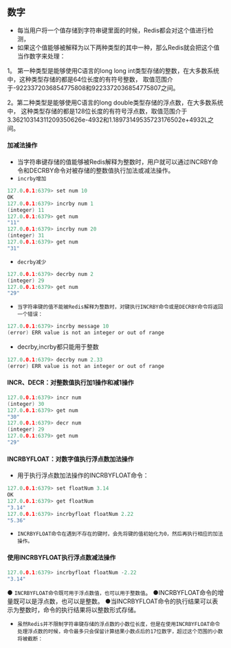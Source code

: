 ## 数字
* 每当用户将一个值存储到字符串键里面的时候，Redis都会对这个值进行检测，
* 如果这个值能够被解释为以下两种类型的其中一种，那么Redis就会把这个值当作数字来处理：

1。 第一种类型是能够使用C语言的long long int类型存储的整数，在大多数系统中，这种类型存储的都是64位长度的有符号整数，
取值范围介于-9223372036854775808和9223372036854775807之间。

2。第二种类型是能够使用C语言的long double类型存储的浮点数，在大多数系统中，
这种类型存储的都是128位长度的有符号浮点数，取值范围介于3.36210314311209350626e-4932和1.18973149535723176502e+4932L之间。

#### 加减法操作
* 当字符串键存储的值能够被Redis解释为整数时，用户就可以通过INCRBY命令和DECRBY命令对被存储的整数值执行加法或减法操作。
* `incrby增加`
```c
127.0.0.1:6379> set num 10
OK
127.0.0.1:6379> incrby num 1
(integer) 11
127.0.0.1:6379> get num
"11"
127.0.0.1:6379> incrby num 20
(integer) 31
127.0.0.1:6379> get num
"31"
```
* `decrby减少`
```c
127.0.0.1:6379> decrby num 2
(integer) 29
127.0.0.1:6379> get num
"29"
```
* `当字符串键的值不能被Redis解释为整数时，对键执行INCRBY命令或是DECRBY命令将返回一个错误：`
```c
127.0.0.1:6379> incrby message 10
(error) ERR value is not an integer or out of range
```
* decrby,incrby都只能用于整数
```c
127.0.0.1:6379> decrby num 2.33
(error) ERR value is not an integer or out of range
```

#### INCR、DECR：对整数值执行加1操作和减1操作
```c
127.0.0.1:6379> incr num
(integer) 30
127.0.0.1:6379> get num
"30"
127.0.0.1:6379> decr num
(integer) 29
127.0.0.1:6379> get num
"29"
```

#### INCRBYFLOAT：对数字值执行浮点数加法操作
* 用于执行浮点数加法操作的INCRBYFLOAT命令：
```c
127.0.0.1:6379> set floatNum 3.14
OK
127.0.0.1:6379> get floatNum
"3.14"
127.0.0.1:6379> incrbyfloat floatNum 2.22
"5.36"
```
* `INCRBYFLOAT命令在遇到不存在的键时，会先将键的值初始化为0，然后再执行相应的加法操作。`

#### 使用INCRBYFLOAT执行浮点数减法操作
```c
127.0.0.1:6379> incrbyfloat floatNum -2.22
"3.14"
```

● `INCRBYFLOAT命令既可用于浮点数值，也可以用于整数值`。
●INCRBYFLOAT命令的增量既可以是浮点数，也可以是整数。
●当INCRBYFLOAT命令的执行结果可以表示为整数时，命令的执行结果将以整数形式存储。

* `虽然Redis并不限制字符串键存储的浮点数的小数位长度，但是在使用INCRBYFLOAT命令处理浮点数的时候，命令最多只会保留计算结果小数点后的17位数字，超过这个范围的小数将被截断：`

